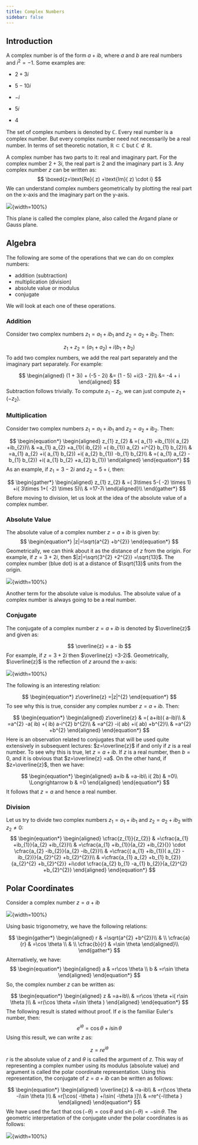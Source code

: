 ```yaml
---
title: Complex Numbers
sidebar: false
---
```


## Introduction

A complex number is of the form $a+ib$, where $a$ and $b$ are real numbers and $i^{2} =-1$. Some examples are:

- $2+3i$
- $5-10i$
- $-i$

- $5i$

- $4$

The set of complex numbers is denoted by $\mathbb{C}$. Every real number is a complex number. But every complex number need not necessarily be a real number. In terms of set theoretic notation, $\mathbb{R} \subset \mathbb{C}$ but $\mathbb{C} \not \subset \mathbb{R}$.

A complex number has two parts to it: real and imaginary part. For the complex number $2+3i$, the real part is $2$ and the imaginary part is $3$. Any complex number $z$ can be written as:
$$
\boxed{z=\text{Re}( z) +\text{Im}( z) \cdot i}
$$
 We can understand complex numbers geometrically by plotting the real part on the x-axis and the imaginary part on the y-axis.

![](/assets/images/img_0001.svg){width=100%}

This plane is called the complex plane, also called the Argand plane or Gauss plane.



## Algebra

The following are some of the operations that we can do on complex numbers:

- addition (subtraction)
- multiplication (division)
- absolute value or modulus
- conjugate

We will look at each one of these operations.

### Addition

Consider two complex numbers $z_{1} =a_{1} +ib_{1}$ and $z_{2} =a_{2} +ib_{2}$. Then:

$$
\begin{equation*}
z_{1} +z_{2} =( a_{1} +a_{2}) +i( b_{1} +b_{2})
\end{equation*}
$$
To add two complex numbers, we add the real part separately and the imaginary part separately. For example:

$$
\begin{aligned}
(1 + 3i) + (-5 - 2i) &= (1 - 5) +i(3 - 2)\\
&= -4 + i
\end{aligned}
$$
Subtraction follows trivially. To compute $z_{1} -z_{2}$, we can just compute $z_{1} +( -z_{2})$.

### Multiplication

Consider two complex numbers $z_{1} =a_{1} +ib_{1}$ and $z_{2} =a_{2} +ib_{2}$. Then:

$$
\begin{equation*}
\begin{aligned}
z_{1} z_{2} & =( a_{1} +ib_{1})( a_{2} +ib_{2})\\
 & =a_{1} a_{2} +a_{1}( ib_{2}) +( ib_{1}) a_{2} +i^{2} b_{1} b_{2}\\
 & =a_{1} a_{2} +i( a_{1} b_{2}) +i( a_{2} b_{1}) -b_{1} b_{2}\\
 & =( a_{1} a_{2} -b_{1} b_{2}) +i( a_{1} b_{2} +a_{2} b_{1})
\end{aligned}
\end{equation*}
$$
As an example, if $z_{1} =3-2i$ and $z_{2} =5+i$, then:

$$
\begin{gather*}
\begin{aligned}
z_{1} z_{2} & =( 3\times 5-( -2) \times 1) +i( 3\times 1+( -2) \times 5)\\
 & =17-7i
\end{aligned}\\
\end{gather*}
$$
Before moving to division, let us look at the idea of the absolute value of a complex number.

### Absolute Value

The absolute value of a complex number $z=a+ib$ is given by:
$$
\begin{equation*}
|z|=\sqrt{a^{2} +b^{2}}
\end{equation*}
$$
Geometrically, we can think about it as the distance of $z$ from the origin. For example, if $z=3+2i$, then $|z|=\sqrt{3^{2} +2^{2}} =\sqrt{13}$. The complex number (blue dot) is at a distance of $\sqrt{13}$ units from the origin.

![](/assets/images/img_0001.svg){width=100%}

Another term for the absolute value is modulus. The absolute value of a complex number is always going to be a real number.

### Conjugate

The conjugate of a complex number $z=a+ib$ is denoted by $\overline{z}$ and given as:

$$
\overline{z} = a - ib
$$
For example, if $z=3+2i$ then $\overline{z} =3-2i$. Geometrically, $\overline{z}$ is the reflection of $z$ around the x-axis:

![](/assets/images/img_0002.svg){width=100%}

The following is an interesting relation:

$$
\begin{equation*}
z\overline{z} =|z|^{2}
\end{equation*}
$$
To see why this is true, consider any complex number $z=a+ib$. Then:

$$
\begin{equation*}
\begin{aligned}
z\overline{z} & =( a+ib)( a-ib)\\
 & =a^{2} -a( ib) +( ib) a-i^{2} b^{2}\\
 & =a^{2} -i( ab) +i( ab) +b^{2}\\
 & =a^{2} +b^{2}
\end{aligned}
\end{equation*}
$$
Here is an observation related to conjugates that will be used quite extensively in subsequent lectures: $z=\overline{z}$ if and only if $z$ is a real number. To see why this is true, let $z=a+ib$. If $z$ is a real number, then $b=0$, and it is obvious that $z=\overline{z} =a$. On the other hand, if $z=\overline{z}$, then we have:

$$
\begin{equation*}
\begin{aligned}
a+ib & =a-ib\\
i( 2b) & =0\\
\Longrightarrow b & =0
\end{aligned}
\end{equation*}
$$
It follows that $z=a$ and hence a real number.

### Division

Let us try to divide two complex numbers $z_{1} =a_{1} +ib_{1}$ and $z_{2} =a_{2} +ib_{2}$ with $z_{2} \neq 0$:
$$
\begin{equation*}
\begin{aligned}
\cfrac{z_{1}}{z_{2}} & =\cfrac{a_{1} +ib_{1}}{a_{2} +ib_{2}}\\
 & =\cfrac{a_{1} +ib_{1}}{a_{2} +ib_{2}{}} \cdot \cfrac{a_{2} -ib_{2}}{a_{2} -ib_{2}}\\
 & =\cfrac{( a_{1} +ib_{1})( a_{2} -ib_{2})}{a_{2}^{2} +b_{2}^{2}}\\
 & =\cfrac{a_{1} a_{2} +b_{1} b_{2}}{a_{2}^{2} +b_{2}^{2}} +i\cdot \cfrac{a_{2} b_{1} -a_{1} b_{2}}{a_{2}^{2} +b_{2}^{2}}
\end{aligned}
\end{equation*}
$$

## Polar Coordinates

Consider a complex number $z = a + ib$

![](/assets/images/img_0003.svg){width=100%}

Using basic trigonometry, we have the following relations:

$$
\begin{gather*}
\begin{aligned}
r & =\sqrt{a^{2} +b^{2}}\\
 & \\
\cfrac{a}{r} & =\cos \theta \\
 & \\
\cfrac{b}{r} & =\sin \theta 
\end{aligned}\\
\end{gather*}
$$
Alternatively, we have:
$$
\begin{equation*}
\begin{aligned}
a & =r\cos \theta \\
b & =r\sin \theta 
\end{aligned}
\end{equation*}
$$
So, the complex number $z$ can be written as:

$$
\begin{equation*}
\begin{aligned}
z & =a+ib\\
 & =r\cos \theta +i( r\sin \theta )\\
 & =r(\cos \theta +i\sin \theta )
\end{aligned}
\end{equation*}
$$
The following result is stated without proof. If $e$ is the familiar Euler's number, then:
$$
\begin{equation*}
e^{i\theta } =\cos \theta +i\sin \theta 
\end{equation*}
$$
Using this result, we can write $z$ as:

$$
\begin{equation*}
z=re^{i\theta }
\end{equation*}
$$
$r$ is the absolute value of $z$ and $\theta$ is called the argument of $z$. This way of representing a complex number using its modulus (absolute value) and argument is called the polar coordinate representation. Using this representation, the conjugate of $z=a+ib$ can be written as follows:

$$
\begin{equation*}
\begin{aligned}
\overline{z} & =a-ib\\
 & =r(\cos \theta -i\sin \theta )\\
 & =r[\cos( -\theta ) +i\sin( -\theta )]\\
 & =re^{-i\theta }
\end{aligned}
\end{equation*}
$$
We have used the fact that $\cos(-\theta ) =\cos \theta$ and $\sin(-\theta ) =-\sin \theta$. The geometric interpretation of the conjugate under the polar coordinates is as follows:

![](/assets/images/img_0004.svg){width=100%}